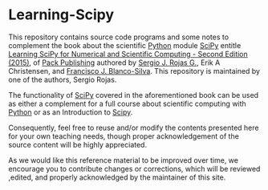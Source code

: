 # Learning-Scipy

This repository contains source code programs and some notes to complement the book about the scientific [Python](https://www.python.org/) module [SciPy](http://www.scipy.org/) entitle [Learning SciPy for Numerical and Scientific Computing - Second Edition (2015)](https://www.packtpub.com/big-data-and-business-intelligence/learning-scipy-numerical-and-scientific-computing-second-edition), of [Pack Publishing](https://www.packtpub.com/) authored by [Sergio J. Rojas G.](http://prof.usb.ve/srojas/), Erik A Christensen,  and [Francisco J. Blanco-Silva](http://blancosilva.github.io/). This repository is maintained by one of the authors, Sergio Rojas.

The functionality of [SciPy](http://www.scipy.org/) covered in the
aforementioned book can be used as either a complement
for a full course about scientific computing with [Python](https://www.python.org/) or as an
Introduction to [Scipy](http://www.scipy.org/).

Consequently, feel free to reuse and/or modify the contents presented here for your own teaching needs, though
proper acknowledgement of the source content will be highly appreciated.

As we would like this reference material to be improved over time,
we encourage you to contribute changes or corrections, which will be
reviewed ,edited, and properly acknowledged by the maintainer of this site.

